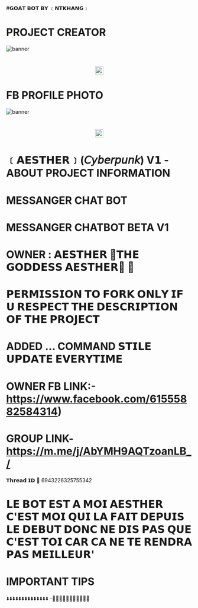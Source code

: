 #𝗚𝗢𝗔𝗧 𝗕𝗢𝗧 𝗕𝗬 ﹝𝗡𝗧𝗞𝗛𝗔𝗡𝗚﹞
# PROJECT CREATOR</h1>
<img src="https://i.ibb.co/Fz8gXS9/image.jpg8" alt="banner">
<h1 align="center"><img src="./dashboard/images/logo-non-bg.png" width="22px"> 

# FB PROFILE PHOTO</h1>
<img src="https://i.ibb.co/stQtR0M/image.jpg" alt="banner">
<h1 align="center"><img src="./dashboard/images/logo-non-bg.png" width="22px"> 
 
  # ﹝𝗔𝗘𝗦𝗧𝗛𝗘𝗥﹞(𝘊𝘺𝘣𝘦𝘳𝘱𝘶𝘯𝘬)  V𝟭 - ABOUT PROJECT INFORMATION</h1>

# MESSANGER CHAT BOT
# MESSANGER CHATBOT BETA V1
# OWNER : 𝗔𝗘𝗦𝗧𝗛𝗘𝗥 🔵𝗧𝗛𝗘 𝗚𝗢𝗗𝗗𝗘𝗦𝗦 𝗔𝗘𝗦𝗧𝗛𝗘𝗥🔵 🍒
# 𝗣𝗘𝗥𝗠𝗜𝗦𝗦𝗜𝗢𝗡 𝗧𝗢 𝗙𝗢𝗥𝗞 𝗢𝗡𝗟𝗬 𝗜𝗙 𝗨 𝗥𝗘𝗦𝗣𝗘𝗖𝗧 𝗧𝗛𝗘 𝗗𝗘𝗦𝗖𝗥𝗜𝗣𝗧𝗜𝗢𝗡 𝗢𝗙 𝗧𝗛𝗘 𝗣𝗥𝗢𝗝𝗘𝗖𝗧
# ADDED ... COMMAND 𝗦𝗧𝗜𝗟𝗘 𝗨𝗣𝗗𝗔𝗧𝗘 𝗘𝗩𝗘𝗥𝗬𝗧𝗜𝗠𝗘
# OWNER FB LINK:-https://www.facebook.com/61555882584314)
# GROUP LINK-https://m.me/j/AbYMH9AQTzoanLB_/
𝗧𝗵𝗿𝗲𝗮𝗱 𝗜𝗗 💬
6943226325755342
# 𝗟𝗘 𝗕𝗢𝗧 𝗘𝗦𝗧 𝗔 𝗠𝗢𝗜 𝗔𝗘𝗦𝗧𝗛𝗘𝗥 𝗖'𝗘𝗦𝗧 𝗠𝗢𝗜 𝗤𝗨𝗜 𝗟𝗔 𝗙𝗔𝗜𝗧 𝗗𝗘𝗣𝗨𝗜𝗦 𝗟𝗘 𝗗𝗘𝗕𝗨𝗧 𝗗𝗢𝗡𝗖 𝗡𝗘 𝗗𝗜𝗦 𝗣𝗔𝗦 𝗤𝗨𝗘 𝗖'𝗘𝗦𝗧 𝗧𝗢𝗜 𝗖𝗔𝗥 𝗖𝗔 𝗡𝗘 𝗧𝗘 𝗥𝗘𝗡𝗗𝗥𝗔 𝗣𝗔𝗦 𝗠𝗘𝗜𝗟𝗟𝗘𝗨𝗥'

# IMPORTANT TIPS
⬇️⬇️⬇️⬇️⬇️⬇️⬇️⬇️⬇️⬇️⬇️⬇️⬇️⬇️
-🔵🔵🔵🔵🔵🔵🔵🔵🔵🔵🔵
